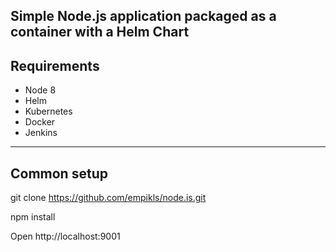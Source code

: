 Simple Node.js application packaged as a container with a Helm Chart 
-----------------------------------------------
Requirements
-----------
- Node 8
- Helm
- Kubernetes
- Docker
- Jenkins
---------------------------------------
Common setup
----------------------------------
git clone https://github.com/empikls/node.is.git

npm install

Open http://localhost:9001
